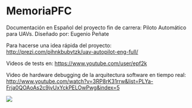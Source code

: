 MemoriaPFC
==========

Documentación en Español del proyecto fin de carrera:
Piloto Automático para UAVs.
Diseñado por:
Eugenio Peñate

Para hacerse una idea rápida del proyecto:
http://prezi.com/pihnkbubvtzk/uav-autopilot-eng-full/

Videos de tests en:
https://www.youtube.com/user/epf2k

Video de hardware debugging de la arquitectura software en tiempo real:
http://www.youtube.com/watch?v=3RP8rK31rrw&list=PLYa-Frja0QOAoAs2c9jvUxYckPELOwPwg&index=5

<img src="Portada_PFC_epf.jpg" />
